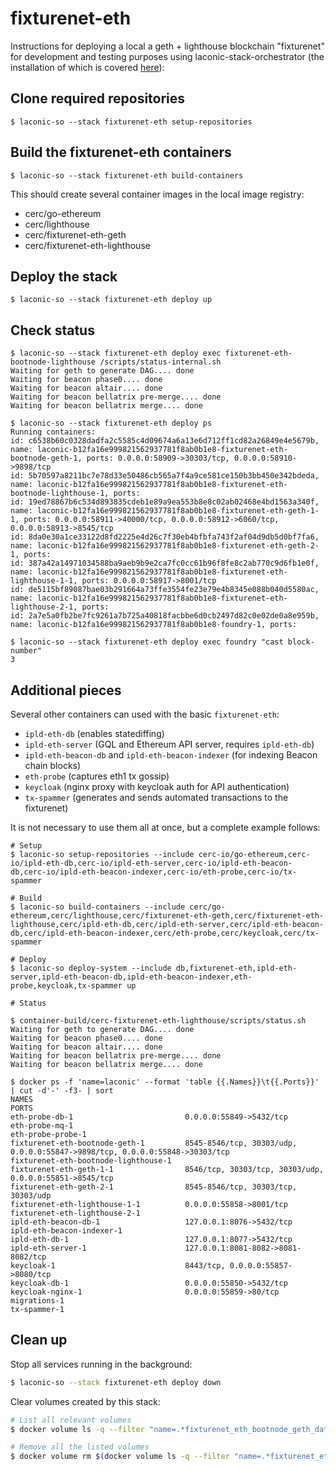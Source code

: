 # fixturenet-eth

Instructions for deploying a local a geth + lighthouse blockchain "fixturenet" for development and testing purposes using laconic-stack-orchestrator (the installation of which is covered [here](https://github.com/cerc-io/stack-orchestrator#user-mode)):

## Clone required repositories

```
$ laconic-so --stack fixturenet-eth setup-repositories
```

## Build the fixturenet-eth containers

```
$ laconic-so --stack fixturenet-eth build-containers
```

This should create several container images in the local image registry:

* cerc/go-ethereum
* cerc/lighthouse
* cerc/fixturenet-eth-geth
* cerc/fixturenet-eth-lighthouse

## Deploy the stack

```
$ laconic-so --stack fixturenet-eth deploy up
```

## Check status

```
$ laconic-so --stack fixturenet-eth deploy exec fixturenet-eth-bootnode-lighthouse /scripts/status-internal.sh
Waiting for geth to generate DAG.... done
Waiting for beacon phase0.... done
Waiting for beacon altair.... done
Waiting for beacon bellatrix pre-merge.... done
Waiting for beacon bellatrix merge.... done

$ laconic-so --stack fixturenet-eth deploy ps
Running containers:
id: c6538b60c0328dadfa2c5585c4d09674a6a13e6d712ff1cd82a26849e4e5679b, name: laconic-b12fa16e999821562937781f8ab0b1e8-fixturenet-eth-bootnode-geth-1, ports: 0.0.0.0:58909->30303/tcp, 0.0.0.0:58910->9898/tcp
id: 5b70597a8211bc7e78d33e50486cb565a7f4a9ce581ce150b3bb450e342bdeda, name: laconic-b12fa16e999821562937781f8ab0b1e8-fixturenet-eth-bootnode-lighthouse-1, ports:
id: 19ed78867b6c534d893835cdeb1e89a9ea553b8e8c02ab02468e4bd1563a340f, name: laconic-b12fa16e999821562937781f8ab0b1e8-fixturenet-eth-geth-1-1, ports: 0.0.0.0:58911->40000/tcp, 0.0.0.0:58912->6060/tcp, 0.0.0.0:58913->8545/tcp
id: 8da0e30a1ce33122d8fd2225e4d26c7f30eb4bfbfa743f2af04d9db5d0bf7fa6, name: laconic-b12fa16e999821562937781f8ab0b1e8-fixturenet-eth-geth-2-1, ports:
id: 387a42a14971034588ba9aeb9b9e2ca7fc0cc61b96f8fe8c2ab770c9d6fb1e0f, name: laconic-b12fa16e999821562937781f8ab0b1e8-fixturenet-eth-lighthouse-1-1, ports: 0.0.0.0:58917->8001/tcp
id: de5115bf89087bae03b291664a73ffe3554fe23e79e4b8345e088b040d5580ac, name: laconic-b12fa16e999821562937781f8ab0b1e8-fixturenet-eth-lighthouse-2-1, ports:
id: 2a7e5a0fb2be7fc9261a7b725a40818facbbe6d0cb2497d82c0e02de0a8e959b, name: laconic-b12fa16e999821562937781f8ab0b1e8-foundry-1, ports:

$ laconic-so --stack fixturenet-eth deploy exec foundry "cast block-number"
3
```

## Additional pieces

Several other containers can used with the basic `fixturenet-eth`:

* `ipld-eth-db` (enables statediffing)
* `ipld-eth-server` (GQL and Ethereum API server, requires `ipld-eth-db`)
* `ipld-eth-beacon-db` and `ipld-eth-beacon-indexer` (for indexing Beacon chain blocks)
* `eth-probe` (captures eth1 tx gossip)
* `keycloak` (nginx proxy with keycloak auth for API authentication)
* `tx-spammer` (generates and sends automated transactions to the fixturenet)

It is not necessary to use them all at once, but a complete example follows:

```
# Setup
$ laconic-so setup-repositories --include cerc-io/go-ethereum,cerc-io/ipld-eth-db,cerc-io/ipld-eth-server,cerc-io/ipld-eth-beacon-db,cerc-io/ipld-eth-beacon-indexer,cerc-io/eth-probe,cerc-io/tx-spammer

# Build
$ laconic-so build-containers --include cerc/go-ethereum,cerc/lighthouse,cerc/fixturenet-eth-geth,cerc/fixturenet-eth-lighthouse,cerc/ipld-eth-db,cerc/ipld-eth-server,cerc/ipld-eth-beacon-db,cerc/ipld-eth-beacon-indexer,cerc/eth-probe,cerc/keycloak,cerc/tx-spammer

# Deploy
$ laconic-so deploy-system --include db,fixturenet-eth,ipld-eth-server,ipld-eth-beacon-db,ipld-eth-beacon-indexer,eth-probe,keycloak,tx-spammer up

# Status

$ container-build/cerc-fixturenet-eth-lighthouse/scripts/status.sh
Waiting for geth to generate DAG.... done
Waiting for beacon phase0.... done
Waiting for beacon altair.... done
Waiting for beacon bellatrix pre-merge.... done
Waiting for beacon bellatrix merge.... done

$ docker ps -f 'name=laconic' --format 'table {{.Names}}\t{{.Ports}}'  | cut -d'-' -f3- | sort
NAMES                                                                           PORTS
eth-probe-db-1                         0.0.0.0:55849->5432/tcp
eth-probe-mq-1
eth-probe-probe-1
fixturenet-eth-bootnode-geth-1         8545-8546/tcp, 30303/udp, 0.0.0.0:55847->9898/tcp, 0.0.0.0:55848->30303/tcp
fixturenet-eth-bootnode-lighthouse-1
fixturenet-eth-geth-1-1                8546/tcp, 30303/tcp, 30303/udp, 0.0.0.0:55851->8545/tcp
fixturenet-eth-geth-2-1                8545-8546/tcp, 30303/tcp, 30303/udp
fixturenet-eth-lighthouse-1-1          0.0.0.0:55858->8001/tcp
fixturenet-eth-lighthouse-2-1
ipld-eth-beacon-db-1                   127.0.0.1:8076->5432/tcp
ipld-eth-beacon-indexer-1
ipld-eth-db-1                          127.0.0.1:8077->5432/tcp
ipld-eth-server-1                      127.0.0.1:8081-8082->8081-8082/tcp
keycloak-1                             8443/tcp, 0.0.0.0:55857->8080/tcp
keycloak-db-1                          0.0.0.0:55850->5432/tcp
keycloak-nginx-1                       0.0.0.0:55859->80/tcp
migrations-1
tx-spammer-1
```

## Clean up

Stop all services running in the background:

```bash
$ laconic-so --stack fixturenet-eth deploy down
```

Clear volumes created by this stack:

```bash
# List all relevant volumes
$ docker volume ls -q --filter "name=.*fixturenet_eth_bootnode_geth_data|.*fixturenet_eth_bootnode_lighthouse_data|.*fixturenet_eth_geth_1_data|.*fixturenet_eth_geth_2_data|.*fixturenet_eth_lighthouse_1_data|.*fixturenet_eth_lighthouse_2_data"

# Remove all the listed volumes
$ docker volume rm $(docker volume ls -q --filter "name=.*fixturenet_eth_bootnode_geth_data|.*fixturenet_eth_bootnode_lighthouse_data|.*fixturenet_eth_geth_1_data|.*fixturenet_eth_geth_2_data|.*fixturenet_eth_lighthouse_1_data|.*fixturenet_eth_lighthouse_2_data")
```
